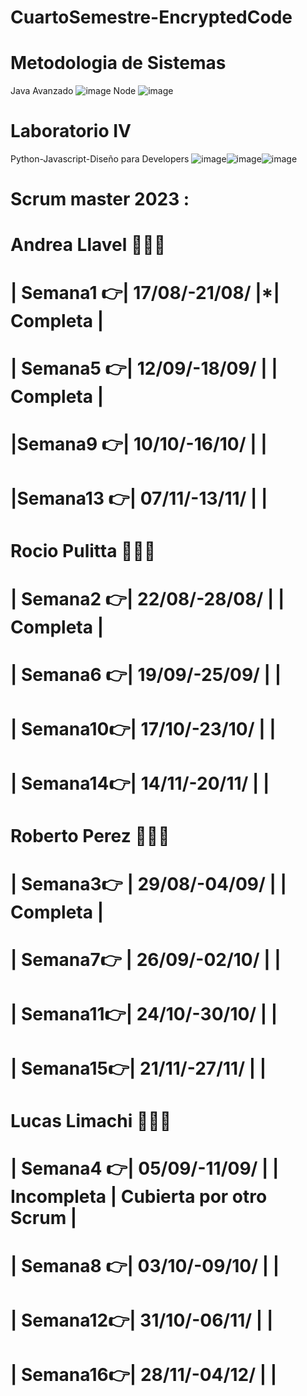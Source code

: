 # CuartoSemestre-EncryptedCode
# Metodologia de Sistemas
Java Avanzado ![image](https://github.com/CodeSystem2022/CuartoSemestre-EncryptedCode/assets/112596102/222cd30a-bfd0-4bb8-b780-856cf125af22)
Node ![image](https://github.com/CodeSystem2022/CuartoSemestre-EncryptedCode/assets/112596102/eba3646d-c965-478f-a481-ead376af1c5b)

# Laboratorio IV
Python-Javascript-Diseño para Developers
![image](https://github.com/CodeSystem2022/CuartoSemestre-EncryptedCode/assets/112596102/bf1f6106-c5cb-42ba-95ec-0cade0b236d4)![image](https://github.com/CodeSystem2022/CuartoSemestre-EncryptedCode/assets/112596102/a5b34376-5894-444e-8a2b-0c084209a861)![image](https://github.com/CodeSystem2022/CuartoSemestre-EncryptedCode/assets/112596102/e4733b35-8794-4e14-a365-a5afa79e9c79)


# Scrum master 2023 :
 # Andrea Llavel 🌟🌟🌟
 # | Semana1 👉| 17/08/-21/08/ |*| Completa |
 # | Semana5 👉| 12/09/-18/09/ | | Completa |
 # |Semana9  👉| 10/10/-16/10/ | | 
 # |Semana13 👉| 07/11/-13/11/ | |
 # Rocio Pulitta 🌟🌟🌟
 # | Semana2 👉| 22/08/-28/08/ | | Completa |
 # | Semana6 👉| 19/09/-25/09/ | | 
 # | Semana10👉| 17/10/-23/10/ | | 
 # | Semana14👉| 14/11/-20/11/ | |
 # Roberto Perez 🌟🌟🌟
 # | Semana3👉 | 29/08/-04/09/ | | Completa |
 # | Semana7👉 | 26/09/-02/10/ | | 
 # | Semana11👉| 24/10/-30/10/ | | 
 # | Semana15👉| 21/11/-27/11/ | |
 # Lucas Limachi 🌟🌟🌟
 # | Semana4 👉| 05/09/-11/09/ | | Incompleta | Cubierta por otro Scrum |
 # | Semana8 👉| 03/10/-09/10/ | | 
 # | Semana12👉| 31/10/-06/11/ | | 
 # | Semana16👉| 28/11/-04/12/ | |

